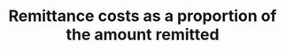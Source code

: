 ---
data_non_statistical: true
goal_meta_link: http://unstats.un.org/sdgs/files/metadata-compilation/Metadata-Goal-10.pdf
graph: null
graph_title: Remittance costs as a proportion of the amount remitted
graph_type: null
has_metadata: true
indicator: 10.c.1
indicator_name: Remittance costs as a proportion of the amount remitted
indicator_sort_order: 10-0c-01
indicator_variable: null
layout: indicator
method_of_computation: Fees paid, including indirect costs for inflated exchange rates,
  divided by the amount remitted.
permalink: /10-c-1/
published: true
rationale_interpretation: Remittances are an important private source of income for
  migrant families. They benefit wider communities and improve the human development
  of migrant households. With total remittances going to developing countries projected
  at USD 454 billion in 2015, reaching the target of reducing remittances to less
  than 3% would save more than USD 20 billion/year. The G20 has already committed
  to reducing the transfer costs of remittances (with 5 percentage points over five
  years), the so'called '5x 5 initiative'. To monitor this commitment, a designated
  group in the World bank was created to monitor the implementation of this commitment.
reporting_status: notstarted
sdg_goal: 10
source_active_1: true
source_notes_1: null
source_title_1: null
target: By 2030, reduce to less than 3 per cent the transaction costs of migrant remittances
  and eliminate remittance corridors with costs higher than 5 per cent.
target_id: 10.c
title: Remittance costs as a proportion of the amount remitted
un_custodial_agency: World Bank
un_designated_tier: '2'
variable_description: null
variable_notes: null
---